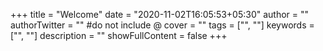 +++
title = "Welcome"
date = "2020-11-02T16:05:53+05:30"
author = ""
authorTwitter = "" #do not include @
cover = ""
tags = ["", ""]
keywords = ["", ""]
description = ""
showFullContent = false
+++
